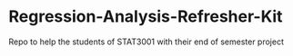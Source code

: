 # Regression-Analysis-Refresher-Kit
Repo to help the students of STAT3001 with their end of semester project

